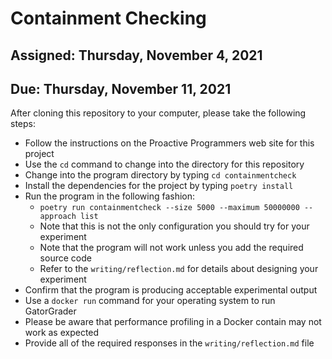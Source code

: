 # Containment Checking

## Assigned: Thursday, November 4, 2021
## Due: Thursday, November 11, 2021

After cloning this repository to your computer, please take the following steps:

- Follow the instructions on the Proactive Programmers web site for this project
- Use the `cd` command to change into the directory for this repository
- Change into the program directory by typing `cd containmentcheck`
- Install the dependencies for the project by typing `poetry install`
- Run the program in the following fashion:
  - `poetry run containmentcheck --size 5000 --maximum 50000000 --approach list`
  - Note that this is not the only configuration you should try for your experiment
  - Note that the program will not work unless you add the required source code
  - Refer to the `writing/reflection.md` for details about designing your experiment
- Confirm that the program is producing acceptable experimental output
- Use a `docker run` command for your operating system to run GatorGrader
- Please be aware that performance profiling in a Docker contain may not work as expected
- Provide all of the required responses in the `writing/reflection.md` file
